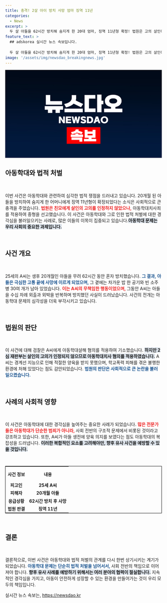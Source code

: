 ```yaml
---
title: 충격! 2살 아이 방치 사망 엄마 징역 11년
categories:
  - News
excerpt: >
  두 살 아들을 62시간 방치해 숨지게 한 20대 엄마, 징역 11년형 확정! 법원은 고의 살인이 아닌 아동학대치사로 판단하며 엄벌을 피한 사연이 깜짝 놀라움을 안겨줍니다. 클릭으로 진실을 확인해보세요!
feature_text: >
  ## adskorea 실시간 뉴스 속보입니다.

  두 살 아들을 62시간 방치해 숨지게 한 20대 엄마, 징역 11년형 확정! 법원은 고의 살인이 아닌 아동학대치사로 판단하며 엄벌을 피한 사연이 깜짝 놀라움을 안겨줍니다. 클릭으로 진실을 확인해보세요!
image: '/assets/img/newsdao_breakingnews.jpg'
---
```


<p><img src="/assets/img/newsdao_breakingnews.jpg" alt="adskorea 속보" /></p>

<h2 data-ke-size="size26">아동학대와 법적 처벌</h2>

<p data-ke-size="size16">&nbsp;</p>

<p>이번 사건은 아동학대와 관련하여 심각한 법적 쟁점을 드러내고 있습니다. 20개월 된 아들을 방치하여 숨지게 한 어머니에게 징역 11년형이 확정되었다는 소식은 사회적으로 큰 충격을 주었습니다. <b><span style="color: #ee2323;">법원은 친모에게 살인의 고의를 인정하지 않았으나,</span></b> 아동학대치사죄를 적용하여 중형을 선고했습니다. 이 사건은 아동학대와 그로 인한 법적 처벌에 대한 경각심을 불러일으키는 사례로, 많은 이들의 이목이 집중되고 있습니다.<b><span style="background-color: #21538527;">아동학대 문제는 우리 사회의 중요한 과제입니다.</span></b></p>

<p data-ke-size="size16">&nbsp;</p>

<h2 data-ke-size="size26">사건 개요</h2>

<p data-ke-size="size16">&nbsp;</p>

<p>25세의 A씨는 생후 20개월인 아들을 무려 62시간 동안 혼자 방치했습니다. <b><span style="color: #1a5490;">그 결과, 아들은 극심한 고통 끝에 사망에 이르게 되었으며, </span></b>그 곁에는 차가운 밥 한 공기와 빈 소주병 30여 개가 남아 있었습니다. <b><span style="color: #ee2323;">이는 A씨의 무책임한 행동이었으며, </span></b>그동안 A씨는 아들을 수십 차례 외출과 외박을 반복하며 방치했던 사실이 드러났습니다. 사건의 전개는 아동학대 문제의 심각성을 더욱 부각시키고 있습니다. </p>

<p data-ke-size="size16">&nbsp;</p>

<h2 data-ke-size="size26">법원의 판단</h2>

<p data-ke-size="size16">&nbsp;</p>

<p>이 사건에 대해 검찰은 A씨에게 아동학대살해 혐의를 적용하여 기소했습니다. <b><span style="background-color: #21538527;">하지만 2심 재판부는 살인의 고의가 인정되지 않으므로 아동학대치사 혐의를 적용하였습니다.</span></b> A씨는 경계선 지능으로 인해 적절한 양육을 받지 못했으며, 학교폭력 피해를 겪은 불행한 환경에 처해 있었다는 점도 감안되었습니다. <b><span style="color: #1a5490;">법원의 판단은 사회적으로 큰 논란을 불러 일으켰습니다.</span></b></p>

<p data-ke-size="size16">&nbsp;</p>

<h2 data-ke-size="size26">사례의 사회적 영향</h2>

<p data-ke-size="size16">&nbsp;</p>

<p>이 사건은 아동학대에 대한 경각심을 높여주는 중요한 사례가 되었습니다. <b><span style="color: #ee2323;">많은 전문가들은 아동학대가 단순한 범죄가 아니라, </span></b>사회 전반의 구조적 문제에서 비롯된 것이라고 강조하고 있습니다. 또한, A씨가 아들 생전에 양육 의지를 보였다는 점도 아동학대의 복잡성을 드러냅니다. <b><span style="background-color: #21538527;">이러한 복합적인 요소를 고려해야만, 향후 유사 사건을 예방할 수 있을 것입니다.</span></b></p>

<p data-ke-size="size16">&nbsp;</p>

<table style="width: 100%; border: 1px solid black;">
    <tr>
        <th style="text-align: center; height: 40px;">사건 정보</th>
        <th style="text-align: center; height: 40px;">내용</th>
    </tr>
    <tr>
        <td style="text-align: center; height: 17px;"><b>피고인</b></td>
        <td style="text-align: center; height: 17px;"><b>25세 A씨</b></td>
    </tr>
    <tr>
        <td style="text-align: center; height: 17px;"><b>피해자</b></td>
        <td style="text-align: center; height: 17px;"><b>20개월 아들</b></td>
    </tr>
    <tr>
        <td style="text-align: center; height: 17px;"><b>응급상황</b></td>
        <td style="text-align: center; height: 17px;"><b>62시간 방치 후 사망</b></td>
    </tr>
    <tr>
        <td style="text-align: center; height: 17px;"><b>법원 판결</b></td>
        <td style="text-align: center; height: 17px;"><b>징역 11년</b></td>
    </tr>
</table>

<p data-ke-size="size16">&nbsp;</p>

<h2 data-ke-size="size26">결론</h2>

<p data-ke-size="size16">&nbsp;</p>

<p>결론적으로, 이번 사건은 아동학대와 법적 처벌의 관계를 다시 한번 상기시키는 계기가 되었습니다. <b><span style="color: #1a5490;">아동학대 문제는 단순히 법적 처벌을 넘어서서, </span></b>사회 전반의 책임으로 이어져야 합니다. <b><span style="background-color: #21538527;">향후 유사 사례를 예방하기 위해서는 여러 분야의 협력이 절실합니다.</span></b> 지속적인 경각심을 가지고, 아동이 안전하게 성장할 수 있는 환경을 만들어가는 것이 우리 모두의 책임입니다.</p>
실시간 뉴스 속보는, <a href="https://newsdao.kr" rel="dofollow">https://newsdao.kr</a>


